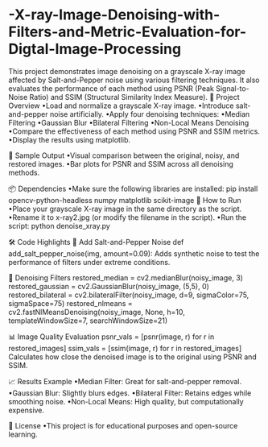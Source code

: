# -X-ray-Image-Denoising-with-Filters-and-Metric-Evaluation-for-Digtal-Image-Processing
This project demonstrates image denoising on a grayscale X-ray image affected by Salt-and-Pepper noise using various filtering techniques. It also evaluates the performance of each method using PSNR (Peak Signal-to-Noise Ratio) and SSIM (Structural Similarity Index Measure).
📂 Project Overview
•Load and normalize a grayscale X-ray image.
•Introduce salt-and-pepper noise artificially.
•Apply four denoising techniques:
•Median Filtering
•Gaussian Blur
•Bilateral Filtering
•Non-Local Means Denoising
•Compare the effectiveness of each method using PSNR and SSIM metrics.
•Display the results using matplotlib.

📸 Sample Output
•Visual comparison between the original, noisy, and restored images.
•Bar plots for PSNR and SSIM across all denoising methods.

📦 Dependencies
•Make sure the following libraries are installed:
pip install opencv-python-headless numpy matplotlib scikit-image
🧪 How to Run
•Place your grayscale X-ray image in the same directory as the script.
•Rename it to x-ray2.jpg (or modify the filename in the script).
•Run the script:
python denoise_xray.py

🛠 Code Highlights
🔧 Add Salt-and-Pepper Noise
def add_salt_pepper_noise(img, amount=0.09):
Adds synthetic noise to test the performance of filters under extreme conditions.

🧹 Denoising Filters
restored_median = cv2.medianBlur(noisy_image, 3)
restored_gaussian = cv2.GaussianBlur(noisy_image, (5,5), 0)
restored_bilateral = cv2.bilateralFilter(noisy_image, d=9, sigmaColor=75, sigmaSpace=75)
restored_nlmeans = cv2.fastNlMeansDenoising(noisy_image, None, h=10, templateWindowSize=7, searchWindowSize=21)

📊 Image Quality Evaluation
psnr_vals = [psnr(image, r) for r in restored_images]
ssim_vals = [ssim(image, r) for r in restored_images]
Calculates how close the denoised image is to the original using PSNR and SSIM.

📈 Results Example
•Median Filter: Great for salt-and-pepper removal.
•Gaussian Blur: Slightly blurs edges.
•Bilateral Filter: Retains edges while smoothing noise.
•Non-Local Means: High quality, but computationally expensive.

📃 License
•This project is for educational purposes and open-source learning.
